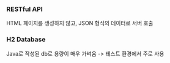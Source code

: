 ### RESTful API
HTML 페이지를 생성하지 않고, JSON 형식의 데이터로 서버 호출

### H2 Database
Java로 작성된 db로 용량이 매우 가벼움 -> 테스트 환경에서 주로 사용

### 
